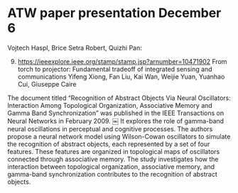 # ATW paper presentation December 6

Vojtech Haspl, Brice Setra Robert, Quizhi Pan:

9. https://ieeexplore.ieee.org/stamp/stamp.jsp?arnumber=10471902
 From torch to projector: Fundamental tradeoff of integrated sensing and 
communications
Yifeng Xiong, Fan Liu, Kai Wan, Weijie Yuan, Yuanhao Cui, Giuseppe Caire

The document titled “Recognition of Abstract Objects Via Neural Oscillators: Interaction Among Topological Organization, Associative Memory and Gamma Band Synchronization” was published in the IEEE Transactions on Neural Networks in February 2009. ￼ It explores the role of gamma-band neural oscillations in perceptual and cognitive processes. The authors propose a neural network model using Wilson-Cowan oscillators to simulate the recognition of abstract objects, each represented by a set of four features. These features are organized in topological maps of oscillators connected through associative memory. The study investigates how the interaction between topological organization, associative memory, and gamma-band synchronization contributes to the recognition of abstract objects.
